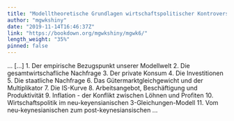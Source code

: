 ```yaml
---
title: "Modelltheoretische Grundlagen wirtschaftspolitischer Kontroversen"
author: "mgwkshiny"
date: "2019-11-14T16:46:37Z"
link: "https://bookdown.org/mgwkshiny/mgwk6/"
length_weight: "35%"
pinned: false
---
```


… [...] 1. Der empirische Bezugspunkt unserer Modellwelt 2. Die gesamtwirtschafliche Nachfrage 3. Der private Konsum 4. Die Investitionen 5. Die staatliche Nachfrage 6. Das Gütermarktgleichgewicht und der Multiplikator 7. Die IS-Kurve 8. Arbeitsangebot, Beschäftigung und Produktivität 9. Inflation - der Konflikt zwischen Löhnen und Profiten 10. Wirtschaftspolitik im neu-keyensianischen 3-Gleichungen-Modell 11. Vom neu-keynesianischen zum post-keynesiansischen ...
